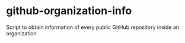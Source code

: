 # github-organization-info

Script to obtain information of every public GitHub repository inside an organization
